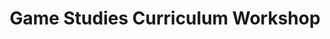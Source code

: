 ---
layout: default
category: session
id: game-studies-curriculum-workshop
title: Game Studies Curriculum Workshop
permalink: /schedule#game-studies-curriculum-workshop

day: Friday
time: 8&colon;00pm - 9&colon;00pm
timeorder: 5
room: Main Space

track: General

talks:
  - An Education of One's Own&colon; Bringing Intersectional Discussion to Games Education
---